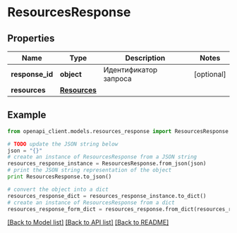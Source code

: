 # ResourcesResponse


## Properties
Name | Type | Description | Notes
------------ | ------------- | ------------- | -------------
**response_id** | **object** | Идентификатор запроса | [optional] 
**resources** | [**Resources**](Resources.md) |  | 

## Example

```python
from openapi_client.models.resources_response import ResourcesResponse

# TODO update the JSON string below
json = "{}"
# create an instance of ResourcesResponse from a JSON string
resources_response_instance = ResourcesResponse.from_json(json)
# print the JSON string representation of the object
print ResourcesResponse.to_json()

# convert the object into a dict
resources_response_dict = resources_response_instance.to_dict()
# create an instance of ResourcesResponse from a dict
resources_response_form_dict = resources_response.from_dict(resources_response_dict)
```
[[Back to Model list]](../README.md#documentation-for-models) [[Back to API list]](../README.md#documentation-for-api-endpoints) [[Back to README]](../README.md)


